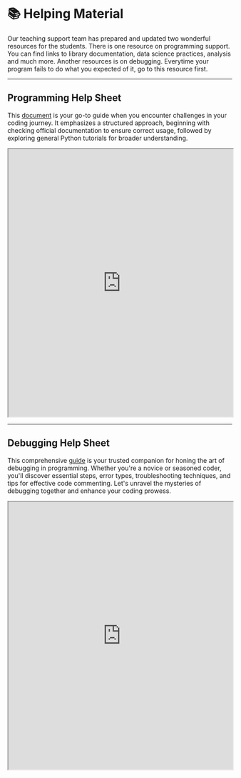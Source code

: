 # 📚 Helping Material

Our teaching support team has prepared and updated two wonderful resources for the students. There is one resource on programming support. You can find links to library documentation, data science practices, analysis and much more. Another resources is on debugging. Everytime your program fails to do what you expected of it, go to this resource first.


***

## Programming Help Sheet

This [document](resources/programming.pdf) is your go-to guide when you encounter challenges in your coding journey. It emphasizes a structured approach, beginning with checking official documentation to ensure correct usage, followed by exploring general Python tutorials for broader understanding.

<iframe src="https://docs.google.com/document/d/e/2PACX-1vQaIa7kD9hFmxaSiG5bw9pOcchm9KntVYP2qusMoq1nxUooWVczQFxmxSEkZaYtYdKTR6mNfOS5-p3C/pub?embedded=true" width="100%" height="600px">
</iframe>



***


## Debugging Help Sheet

This comprehensive [guide](resources/debugging.pdf) is your trusted companion for honing the art of debugging in programming. Whether you're a novice or seasoned coder, you'll discover essential steps, error types, troubleshooting techniques, and tips for effective code commenting. Let's unravel the mysteries of debugging together and enhance your coding prowess.

<iframe src="https://docs.google.com/document/d/e/2PACX-1vTqp71YfK0-mmVK6XV5MW0rMQmWwK4n1EFfcnOpbJOt4eOhHqYFmRqZu_B6LmE31x6GLetb0wPp9hJD/pub?embedded=true" width="100%" height="600px">
</iframe>
